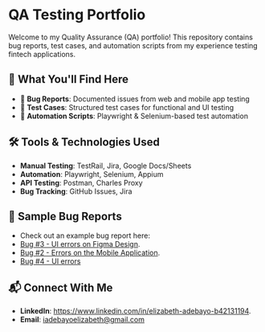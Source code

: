 
# QA Testing Portfolio  

Welcome to my Quality Assurance (QA) portfolio! This repository contains bug reports, test cases, and automation scripts from my experience testing fintech applications.  

## 📌 What You'll Find Here  
- 🐛 **Bug Reports**: Documented issues from web and mobile app testing  
- 📜 **Test Cases**: Structured test cases for functional and UI testing  
- 🤖 **Automation Scripts**: Playwright & Selenium-based test automation  

## 🛠️ Tools & Technologies Used  
- **Manual Testing**: TestRail, Jira, Google Docs/Sheets  
- **Automation**: Playwright, Selenium, Appium  
- **API Testing**: Postman, Charles Proxy  
- **Bug Tracking**: GitHub Issues, Jira  

## 📂 Sample Bug Reports  
- Check out an example bug report here:
- [Bug #3 - UI errors on Figma Design](https://github.com/AdeIfeh/QA-Bug-Reports/issues/3).
- [Bug #2 - Errors on the Mobile Application](https://github.com/AdeIfeh/QA-Testing-Portfolio/issues/2).
- [Bug #4 - UI errors](https://github.com/AdeIfeh/QA-Testing-Portfolio/issues/4)

## 📬 Connect With Me  
- **LinkedIn**: https://www.linkedin.com/in/elizabeth-adebayo-b42131194.  
- **Email**: iadebayoelizabeth@gmail.com  
